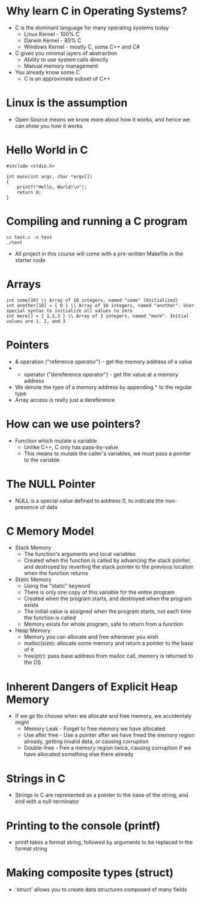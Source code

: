 # Why learn C in Operating Systems?
- C is the dominant language for many operating systems today
    - Linux Kernel - 100% C
    - Darwin Kernel - 80% C
    - Windows Kernel - mostly C, some C++ and C#
- C gives you minimal layers of abstraction
    - Ability to use system calls directly
    - Manual memory management
- You already know some C
    - C is an approximate subset of C++

# Linux is the assumption
- Open Source means we know more about how it works, and hence we can show you how it works

# Hello World in C

    #include <stdio.h>

    int main(int argc, char *argv[])
    {
        printf("Hello, World!\n");
        return 0;
    }

# Compiling and running a C program

    cc test.c -o test
    ./test

- All project in this course will come with a pre-written Makefile in the starter code

# Arrays

    int some[10] \\ Array of 10 integers, named "some" (Unitialized)
    int another[10] = { 0 } \\ Array of 10 integers, named "another". User special syntax to initialize all values to zero
    int more[] = { 1,2,3 } \\ Array of 3 integers, named "more". Initial values are 1, 2, and 3

# Pointers
- & operation ("reference operator") - get the memory address of a value
- * operator ("dereference operator") - get the value at a memory address
- We denote the type of a memory address by appending * to the regular type
- Array access is really just a dereference

# How can we use pointers?
- Function which mutate a variable
    - Unlike C++, C only has pass-by-value
    - This means to mutate the caller's variables, we must pass a pointer to the variable

# The NULL Pointer
- NULL is a special value defined to address 0, to indicate the non-presence of data

# C Memory Model
- Stack Memory 
    - The function's arguments and local variables
    - Created when the function is called by advancing the stack pointer, and destroyed by reverting the stack pointer to the previous location when the function returns
- Static Memory
    - Using the "static" keyword
    - There is only one copy of this variable for the entire program
    - Created when the program starts, and destroyed when the program exists
    - The initial value is assigned when the program starts, not each time the function is called
    - Memory exists for whole program, safe to return from a function
- Heap Memory
    - Memory you can allocate and free whenever you wish
    - malloc(size): allocate some memory and return a pointer to the base of it
    - free(ptr): pass base address from malloc call, memory is returned to the OS

# Inherent Dangers of Explicit Heap Memory
- If we ge tto choose when we allocate and free memory, we accidentaly might
    - Memory Leak - Forget to free memory we have allocated
    - Use after free - Use a pointer after we have freed the memory region already, getting invalid data, or causing corruption
    - Double-free - free a memory region twice, causing corruption if we have allocated something else there already

# Strings in C
- Strings in C are represented as a pointer to the base of the string, and end with a null-terminator

# Printing to the console (printf)
- printf takes a format string, followed by arguments to be replaced in the format string

# Making composite types (struct)
- 'struct' allows you to create data structures composed of many fields
